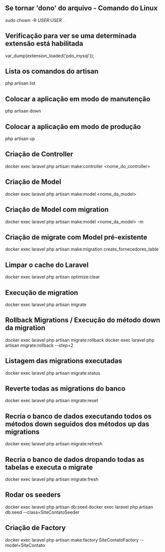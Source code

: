 ## Se tornar 'dono' do arquivo - Comando do Linux
sudo chown -R $USER:$USER .

## Verificação para ver se uma determinada extensão está habilitada
var_dump(extension_loaded('pdo_mysql'));

## Lista os comandos do artisan
php artisan list

## Colocar a aplicação em modo de manutenção 
php artisan down

## Colocar a aplicação em modo de produção 
php artisan up

## Criação de Controller
docker exec laravel php artisan make:controller <nome_do_controller>

## Criação de Model
docker exec laravel php artisan make:model <nome_da_model>

## Criação de Model com migration
docker exec laravel php artisan make:model <nome_da_model> -m

## Criação de migrate com Model pré-existente
docker exec laravel php artisan make:migration create_fornecedores_table

## Limpar o cache do Laravel
docker exec laravel php artisan optimize:clear

## Execução de migration
docker exec laravel php artisan migrate

## Rollback Migrations / Execução do método down da migration
docker exec laravel php artisan migrate:rollback
docker exec laravel php artisan migrate:rollback --step=2 <!-- Opção que indica a quantidade de migrations que serão revertidas. -->

## Listagem das migrations executadas
docker exec laravel php artisan migrate:status

## Reverte todas as migrations do banco
docker exec laravel php artisan migrate:reset

## Recria o banco de dados executando todos os métodos down seguidos dos métodos up das migrations
docker exec laravel php artisan migrate:refresh

## Recria o banco de dados dropando todas as tabelas e executa o migrate
docker exec laravel php artisan migrate:fresh

## Rodar os seeders
docker exec laravel php artisan db:seed
docker exec laravel php artisan db:seed --class=SiteContatoSeeder

## Criação de Factory
docker exec laravel php artisan make:factory SiteContatoFactory --model=SiteContato